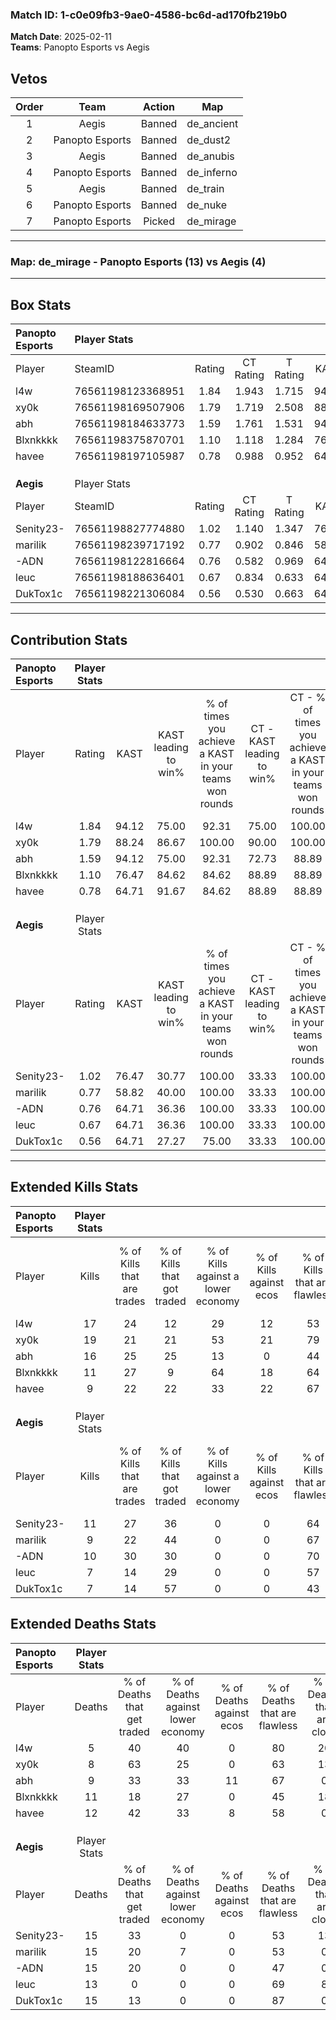 ### Match ID: 1-c0e09fb3-9ae0-4586-bc6d-ad170fb219b0  
**Match Date**: 2025-02-11  
**Teams**: Panopto Esports vs Aegis  

## Vetos  

| Order | Team | Action | Map |
| :---: | :--: | :----: | --- |
| 1 | Aegis | Banned | de_ancient |
| 2 | Panopto Esports | Banned | de_dust2 |
| 3 | Aegis | Banned | de_anubis |
| 4 | Panopto Esports | Banned | de_inferno |
| 5 | Aegis | Banned | de_train |
| 6 | Panopto Esports | Banned | de_nuke |
| 7 | Panopto Esports | Picked | de_mirage |

---  

### **Map**: de_mirage - Panopto Esports (13) vs Aegis (4)  
---  

## Box Stats  

| **Panopto Esports** | Player Stats      |        |           |          |       |       |       |         |        |      |     |
| :- | :- | :-: | :-: | :-: | :-: | :-: | :-: | :-: | :-: | :-: | :-: |
| Player              | SteamID           | Rating | CT Rating | T Rating | KAST  |  ADR  | Kills | Assists | Deaths | K/D  | HS% |
| l4w                 | 76561198123368951 |  1.84  |   1.943   |  1.715   | 94.12 | 111.4 |  17   |    5    |   5    | 3.40 |  5  |
| xy0k                | 76561198169507906 |  1.79  |   1.719   |  2.508   | 88.24 | 109.4 |  19   |    4    |   8    | 2.38 | 47  |
| abh                 | 76561198184633773 |  1.59  |   1.761   |  1.531   | 94.12 | 90.8  |  16   |    4    |   9    | 1.78 | 81  |
| Blxnkkkk            | 76561198375870701 |  1.10  |   1.118   |  1.284   | 76.47 | 77.0  |  11   |    4    |   11   | 1.00 | 54  |
| havee               | 76561198197105987 |  0.78  |   0.988   |  0.952   | 64.71 | 47.1  |   9   |    2    |   12   | 0.75 | 55  |
|                     |                   |        |           |          |       |       |       |         |        |      |     |
|                     |                   |        |           |          |       |       |       |         |        |      |     |
|                     |                   |        |           |          |       |       |       |         |        |      |     |
| **Aegis**           | Player Stats      |        |           |          |       |       |       |         |        |      |     |
| Player              | SteamID           | Rating | CT Rating | T Rating | KAST  |  ADR  | Kills | Assists | Deaths | K/D  | HS% |
| Senity23-           | 76561198827774880 |  1.02  |   1.140   |  1.347   | 76.47 | 88.7  |  11   |    5    |   15   | 0.73 | 45  |
| marilik             | 76561198239717192 |  0.77  |   0.902   |  0.846   | 58.82 | 79.7  |   9   |    6    |   15   | 0.60 | 44  |
| -ADN                | 76561198122816664 |  0.76  |   0.582   |  0.969   | 64.71 | 53.1  |  10   |    3    |   15   | 0.67 | 30  |
| leuc                | 76561198188636401 |  0.67  |   0.834   |  0.633   | 64.71 | 56.5  |   7   |    2    |   13   | 0.54 | 42  |
| DukTox1c            | 76561198221306084 |  0.56  |   0.530   |  0.663   | 64.71 | 42.4  |   7   |    1    |   15   | 0.47 | 42  |
---  

## Contribution Stats  

| **Panopto Esports** | Player Stats |       |                      |                                                        |                           |                                                             |                          |                                                            |
| :- | :-: | :-: | :-: | :-: | :-: | :-: | :-: | :-: |
| Player              |    Rating    | KAST  | KAST leading to win% | % of times you achieve a KAST in your teams won rounds | CT - KAST leading to win% | CT - % of times you achieve a KAST in your teams won rounds | T - KAST leading to win% | T - % of times you achieve a KAST in your teams won rounds |
| l4w                 |     1.84     | 94.12 |        75.00         |                         92.31                          |           75.00           |                           100.00                            |          75.00           |                           75.00                            |
| xy0k                |     1.79     | 88.24 |        86.67         |                         100.00                         |           90.00           |                           100.00                            |          80.00           |                           100.00                           |
| abh                 |     1.59     | 94.12 |        75.00         |                         92.31                          |           72.73           |                            88.89                            |          80.00           |                           100.00                           |
| Blxnkkkk            |     1.10     | 76.47 |        84.62         |                         84.62                          |           88.89           |                            88.89                            |          75.00           |                           75.00                            |
| havee               |     0.78     | 64.71 |        91.67         |                         84.62                          |           88.89           |                            88.89                            |          100.00          |                           75.00                            |
|                     |              |       |                      |                                                        |                           |                                                             |                          |                                                            |
|                     |              |       |                      |                                                        |                           |                                                             |                          |                                                            |
|                     |              |       |                      |                                                        |                           |                                                             |                          |                                                            |
| **Aegis**           | Player Stats |       |                      |                                                        |                           |                                                             |                          |                                                            |
| Player              |    Rating    | KAST  | KAST leading to win% | % of times you achieve a KAST in your teams won rounds | CT - KAST leading to win% | CT - % of times you achieve a KAST in your teams won rounds | T - KAST leading to win% | T - % of times you achieve a KAST in your teams won rounds |
| Senity23-           |     1.02     | 76.47 |        30.77         |                         100.00                         |           33.33           |                           100.00                            |          30.00           |                           100.00                           |
| marilik             |     0.77     | 58.82 |        40.00         |                         100.00                         |           33.33           |                           100.00                            |          42.86           |                           100.00                           |
| -ADN                |     0.76     | 64.71 |        36.36         |                         100.00                         |           33.33           |                           100.00                            |          37.50           |                           100.00                           |
| leuc                |     0.67     | 64.71 |        36.36         |                         100.00                         |           33.33           |                           100.00                            |          37.50           |                           100.00                           |
| DukTox1c            |     0.56     | 64.71 |        27.27         |                         75.00                          |           33.33           |                           100.00                            |          25.00           |                           66.67                            |
---  

## Extended Kills Stats  

| **Panopto Esports** | Player Stats |                            |                            |                                    |                         |                              |                                 |                                       |                    |           |
| :- | :-: | :-: | :-: | :-: | :-: | :-: | :-: | :-: | :-: | :-: |
| Player              |    Kills     | % of Kills that are trades | % of Kills that got traded | % of Kills against a lower economy | % of Kills against ecos | % of Kills that are flawless | % of Kills that are close duels | % of Kills that are assisted by flash | Pistol Round Kills | AWP Kills |
| l4w                 |      17      |             24             |             12             |                 29                 |           12            |              53              |                6                |                   6                   |         1          |    12     |
| xy0k                |      19      |             21             |             21             |                 53                 |           21            |              79              |                0                |                   0                   |         4          |     0     |
| abh                 |      16      |             25             |             25             |                 13                 |            0            |              44              |                0                |                   0                   |         2          |     1     |
| Blxnkkkk            |      11      |             27             |             9              |                 64                 |           18            |              64              |                9                |                   0                   |         0          |     0     |
| havee               |      9       |             22             |             22             |                 33                 |           22            |              67              |               11                |                   0                   |         3          |     0     |
|                     |              |                            |                            |                                    |                         |                              |                                 |                                       |                    |           |
|                     |              |                            |                            |                                    |                         |                              |                                 |                                       |                    |           |
|                     |              |                            |                            |                                    |                         |                              |                                 |                                       |                    |           |
| **Aegis**           | Player Stats |                            |                            |                                    |                         |                              |                                 |                                       |                    |           |
| Player              |    Kills     | % of Kills that are trades | % of Kills that got traded | % of Kills against a lower economy | % of Kills against ecos | % of Kills that are flawless | % of Kills that are close duels | % of Kills that are assisted by flash | Pistol Round Kills | AWP Kills |
| Senity23-           |      11      |             27             |             36             |                 0                  |            0            |              64              |               18                |                   0                   |         2          |     0     |
| marilik             |      9       |             22             |             44             |                 0                  |            0            |              67              |                0                |                  11                   |         0          |     0     |
| -ADN                |      10      |             30             |             30             |                 0                  |            0            |              70              |                0                |                   0                   |         0          |     0     |
| leuc                |      7       |             14             |             29             |                 0                  |            0            |              57              |                0                |                   0                   |         1          |     1     |
| DukTox1c            |      7       |             14             |             57             |                 0                  |            0            |              43              |               29                |                  14                   |         0          |     0     |
## Extended Deaths Stats  

| **Panopto Esports** | Player Stats |                             |                                   |                          |                               |                            |                           |               |
| :- | :-: | :-: | :-: | :-: | :-: | :-: | :-: | :-: |
| Player              |    Deaths    | % of Deaths that get traded | % of Deaths against lower economy | % of Deaths against ecos | % of Deaths that are flawless | % of Deaths that are close | % of Deaths while blinded | Deaths to AWP |
| l4w                 |      5       |             40              |                40                 |            0             |              80               |             20             |            20             |       0       |
| xy0k                |      8       |             63              |                25                 |            0             |              63               |             13             |            13             |       0       |
| abh                 |      9       |             33              |                33                 |            11            |              67               |             0              |             0             |       0       |
| Blxnkkkk            |      11      |             18              |                27                 |            0             |              45               |             18             |             0             |       1       |
| havee               |      12      |             42              |                33                 |            8             |              58               |             0              |             0             |       0       |
|                     |              |                             |                                   |                          |                               |                            |                           |               |
|                     |              |                             |                                   |                          |                               |                            |                           |               |
|                     |              |                             |                                   |                          |                               |                            |                           |               |
| **Aegis**           | Player Stats |                             |                                   |                          |                               |                            |                           |               |
| Player              |    Deaths    | % of Deaths that get traded | % of Deaths against lower economy | % of Deaths against ecos | % of Deaths that are flawless | % of Deaths that are close | % of Deaths while blinded | Deaths to AWP |
| Senity23-           |      15      |             33              |                 0                 |            0             |              53               |             13             |             0             |       2       |
| marilik             |      15      |             20              |                 7                 |            0             |              53               |             0              |             0             |       2       |
| -ADN                |      15      |             20              |                 0                 |            0             |              47               |             0              |             0             |       4       |
| leuc                |      13      |              0              |                 0                 |            0             |              69               |             8              |             8             |       5       |
| DukTox1c            |      15      |             13              |                 0                 |            0             |              87               |             0              |             0             |       0       |
